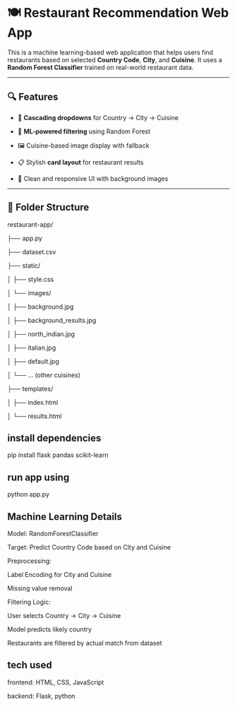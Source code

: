 # 🍽️ Restaurant Recommendation Web App

This is a machine learning-based web application that helps users find restaurants based on selected **Country Code**, **City**, and **Cuisine**. It uses a **Random Forest Classifier** trained on real-world restaurant data.

---

## 🔍 Features

- 🔄 **Cascading dropdowns** for Country → City → Cuisine
  
- 🎯 **ML-powered filtering** using Random Forest
  
- 🖼️ Cuisine-based image display with fallback
  
- 📋 Stylish **card layout** for restaurant results

- 🎨 Clean and responsive UI with background images

---

## 📁 Folder Structure

restaurant-app/

├── app.py

├── dataset.csv

├── static/

│ ├── style.css

│ └── images/

│ ├── background.jpg

│ ├── background_results.jpg

│ ├── north_indian.jpg

│ ├── italian.jpg

│ ├── default.jpg

│ └── ... (other cuisines)

├── templates/

│ ├── index.html

│ └── results.html


## install dependencies

pip install flask pandas scikit-learn


## run app using

python app.py


##  Machine Learning Details

Model: RandomForestClassifier

Target: Predict Country Code based on City and Cuisine

Preprocessing:

Label Encoding for City and Cuisine

Missing value removal

Filtering Logic:

User selects Country → City → Cuisine

Model predicts likely country

Restaurants are filtered by actual match from dataset

## tech used

frontend: HTML, CSS, JavaScript

backend: Flask, python

